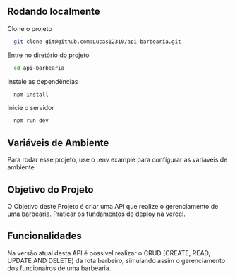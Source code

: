 ## Rodando localmente

Clone o projeto

```bash
  git clone git@github.com:Lucas12310/api-barbearia.git
```

Entre no diretório do projeto

```bash
  cd api-barbearia
```

Instale as dependências

```bash
  npm install
```

Inicie o servidor

```bash
  npm run dev
```

## Variáveis de Ambiente

Para rodar esse projeto, use o .env example para configurar as variaveis de ambiente

## Objetivo do Projeto

O Objetivo deste Projeto é criar uma API que realize o gerenciamento de uma barbearia.
Praticar os fundamentos de deploy na vercel.

## Funcionalidades

Na versão atual desta API é possivel realizar o CRUD (CREATE, READ, UPDATE AND DELETE) da rota barbeiro, simulando assim o gerenciamento dos funcionairos de uma barbearia.
